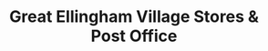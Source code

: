 ---
title: "Great Ellingham Village Stores & Post Office"
url: /attleborough/great-ellingham-village-stores-und-post-office/
shop: Lebensmittel
---